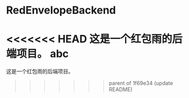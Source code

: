 # RedEnvelopeBackend
<<<<<<< HEAD
这是一个红包雨的后端项目。
abc
=======
这是一个红包雨的后端项目。
>>>>>>> parent of 1f69e34 (update README)
